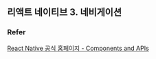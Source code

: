 ## 리액트 네이티브 3. 네비게이션



### Refer

[React Native 공식 홈페이지 - Components and APIs](<https://facebook.github.io/react-native/docs/components-and-apis>)